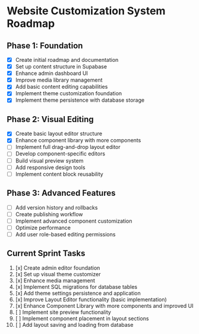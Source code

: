 
# Website Customization System Roadmap

## Phase 1: Foundation
- [x] Create initial roadmap and documentation
- [x] Set up content structure in Supabase 
- [x] Enhance admin dashboard UI
- [x] Improve media library management
- [x] Add basic content editing capabilities
- [x] Implement theme customization foundation
- [x] Implement theme persistence with database storage

## Phase 2: Visual Editing
- [x] Create basic layout editor structure
- [x] Enhance component library with more components
- [ ] Implement full drag-and-drop layout editor
- [ ] Develop component-specific editors
- [ ] Build visual preview system
- [ ] Add responsive design tools
- [ ] Implement content block reusability

## Phase 3: Advanced Features
- [ ] Add version history and rollbacks
- [ ] Create publishing workflow
- [ ] Implement advanced component customization
- [ ] Optimize performance
- [ ] Add user role-based editing permissions

## Current Sprint Tasks
1. [x] Create admin editor foundation
2. [x] Set up visual theme customizer
3. [x] Enhance media management
4. [x] Implement SQL migrations for database tables
5. [x] Add theme settings persistence and application
6. [x] Improve Layout Editor functionality (basic implementation)
7. [x] Enhance Component Library with more components and improved UI
8. [ ] Implement site preview functionality
9. [ ] Implement component placement in layout sections
10. [ ] Add layout saving and loading from database
